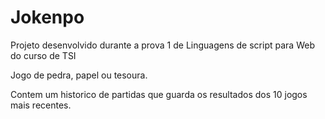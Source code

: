 # Jokenpo
Projeto desenvolvido durante a prova 1 de Linguagens de script para Web do curso de TSI

Jogo de pedra, papel ou tesoura.

Contem um historico de partidas que guarda os resultados dos 10 jogos mais recentes.
